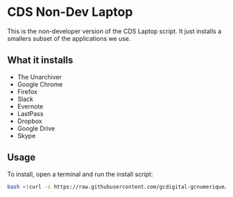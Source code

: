 # CDS Non-Dev Laptop

This is the non-developer version of the CDS Laptop script.  It just installs a smallers subset of the applications we use.

## What it installs

* The Unarchiver
* Google Chrome
* Firefox
* Slack
* Evernote
* LastPass
* Dropbox
* Google Drive
* Skype

## Usage

To install, open a terminal and run the install script:

```bash
bash <(curl -s https://raw.githubusercontent.com/gcdigital-gcnumerique/laptop/master/laptop)
```